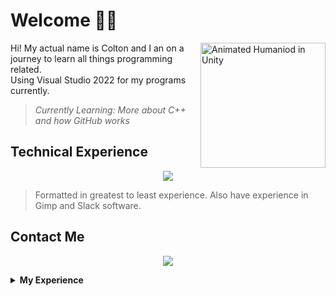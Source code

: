# Welcome 👋🏻
<img align="right"  alt="Animated Humaniod in Unity" src="https://user-images.githubusercontent.com/116427900/202845982-028143e0-a5fa-45de-9077-ba4b37653b40.gif" width = "200px">

Hi! My actual name is Colton and I an on a journey to learn all things programming related.<br>
Using Visual Studio 2022 for my programs currently.
> *Currently Learning: More about C++ and how GitHub works*

## Technical Experience
<p align="center">
  <a href="https://skillicons.dev">
    <img src="https://skillicons.dev/icons?i=visualstudio,cpp,cs,c,git,github,unity,blender,py,html,markdown,lua&perline=5" />
  </a>
</p>


> Formatted in greatest to least experience. Also have experience in Gimp and Slack software.

## Contact Me
<p align="center">
  <a href="https://skillicons.dev">
    <a href="https://www.linkedin.com/in/colton-higgins-a62b04227"><img src="https://skillicons.dev/icons?i=linkedin" />
  </a>
</p>
<details>
  <summary><b>My Experience</b></summary>
I started programming as a hobby in highschool using Unity and C# using Visual Studio. I eventually was able to take some web design and Python programming classes in highschool, allowing me to learn about HTML, JavaScript, Python, and Python's turtle graphics library.<br>
I continued using C# with Unity as a hobby entering college and took a C programming course, in where we mainly used C++. Since then, I've continued to use C# in Unity and have started to create personal projects in C++ to expand\display my knowledge.
</details>
  
<!---
Dead245/Dead245 is a ✨ special ✨ repository because its `README.md` (this file) appears on your GitHub profile.
You can click the Preview link to take a look at your changes.
--->
